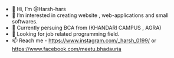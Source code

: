 - 👋 Hi, I’m @Harsh-hars
- 👀 I’m interested in creating website , web-applications and small softwares.
- 🌱 Currently persuing BCA from (KHANDARI CAMPUS , AGRA)
- 💞️ Looking for job related programming field.
- 📫 Reach me - https://www.instagram.com/_harsh_0199/ or https://www.facebook.com/meetu.bhadauria

<!---
Harsh-hars/Harsh-hars is a ✨ special ✨ repository because its `README.md` (this file) appears on your GitHub profile.
You can click the Preview link to take a look at your changes.
--->
